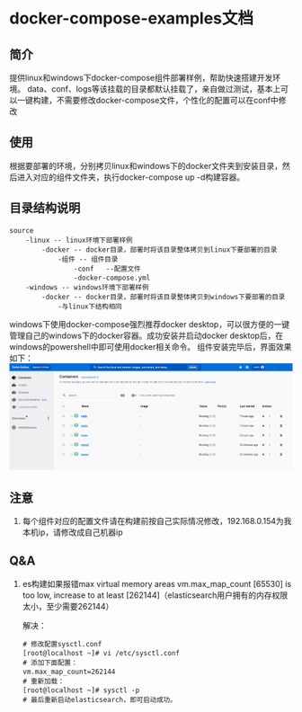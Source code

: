 # docker-compose-examples文档

## 简介
提供linux和windows下docker-compose组件部署样例，帮助快速搭建开发环境。
data、conf、logs等该挂载的目录都默认挂载了，亲自做过测试，基本上可以一键构建，不需要修改docker-compose文件，个性化的配置可以在conf中修改

## 使用
根据要部署的环境，分别拷贝linux和windows下的docker文件夹到安装目录，然后进入对应的组件文件夹，执行docker-compose up -d构建容器。


## 目录结构说明
```
source
    -linux -- linux环境下部署样例
        -docker -- docker目录，部署时将该目录整体拷贝到linux下要部署的目录
            -组件 -- 组件目录
                -conf   --配置文件
                -docker-compose.yml 
    -windows -- windows环境下部署样例
        -docker -- docker目录，部署时将该目录整体拷贝到windows下要部署的目录
            -与linux下结构相同
```
windows下使用docker-compose强烈推荐docker desktop，可以很方便的一键管理自己的windows下的docker容器。成功安装并启动docker desktop后，在windows的powershell中即可使用docker相关命令。
组件安装完毕后，界面效果如下：
![](./src/img/Snipaste_2023-05-16_16-32-41.png)





## 注意
1. 每个组件对应的配置文件请在构建前按自己实际情况修改，192.168.0.154为我本机ip，请修改成自己机器ip



## Q&A
1. es构建如果报错max virtual memory areas vm.max\_map\_count \[65530\] is too low, increase to at least \[262144\]（elasticsearch用户拥有的内存权限太小，至少需要262144）

    解决：
    ~~~shell
    # 修改配置sysctl.conf
    [root@localhost ~]# vi /etc/sysctl.conf
    # 添加下面配置：
    vm.max_map_count=262144
    # 重新加载：
    [root@localhost ~]# sysctl -p
    # 最后重新启动elasticsearch，即可启动成功。
    ~~~
